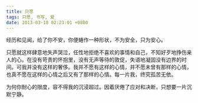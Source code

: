 ```yaml
---
title: 只愿
tags: 只愿, 书写, 爱
date: 2013-03-18 02:23:01 +0800
---
```



经历和见闻，给了你不安，你便蜷作一种形状，不为安全，只为安心。

只愿就这样肆意地失声哭泣，任性地拒绝不喜欢的事情和自己，不知好歹地挣伤亲人的心。在没有苛责的怀抱里，没有无声等待的敦促，失语地凝固没有边界的时间。可我并没有这样的奢侈。我并不愿有这样的心情，并不愿未曾有那样的心情，也真不愿在这样的心情之后又有了那样的心情。每一片我，终究孤苦无依。

为何你耐心的限度，容不得我的沉浸超过。因着厌倦了应对和决断，只想要一片沉默宁静。

